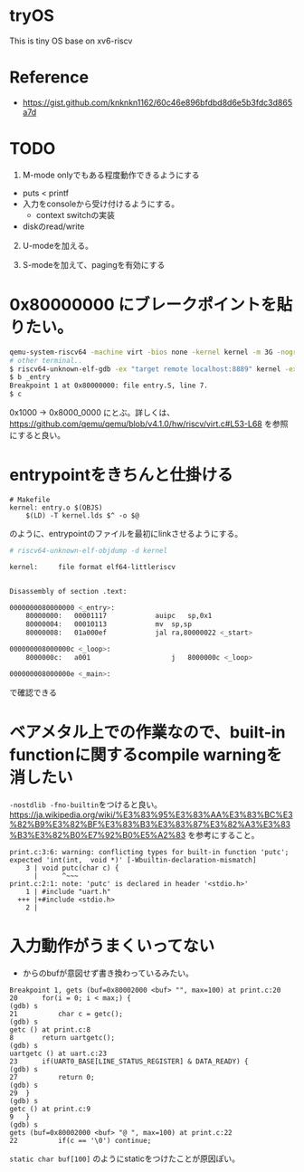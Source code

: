 # tryOS

This is tiny OS base on xv6-riscv

# Reference

+ https://gist.github.com/knknkn1162/60c46e896bfdbd8d6e5b3fdc3d865a7d

# TODO

1. M-mode onlyでもある程度動作できるようにする

+ puts < printf
+ 入力をconsoleから受け付けるようにする。
  + context switchの実装
+ diskのread/write

2. U-modeを加える。

3. S-modeを加えて、pagingを有効にする

# 0x80000000 にブレークポイントを貼りたい。

```sh
qemu-system-riscv64 -machine virt -bios none -kernel kernel -m 3G -nographic -gdb tcp::8889 -S
# other terminal..
$ riscv64-unknown-elf-gdb -ex "target remote localhost:8889" kernel -ex "b _entry" -ex "c"
$ b _entry
Breakpoint 1 at 0x80000000: file entry.S, line 7.
$ c
```

0x1000 -> 0x8000_0000 にとぶ。詳しくは、https://github.com/qemu/qemu/blob/v4.1.0/hw/riscv/virt.c#L53-L68 を参照にすると良い。

# entrypointをきちんと仕掛ける

```
# Makefile
kernel: entry.o $(OBJS)
	$(LD) -T kernel.lds $^ -o $@
```

のように、entrypointのファイルを最初にlinkさせるようにする。

```sh
# riscv64-unknown-elf-objdump -d kernel

kernel:     file format elf64-littleriscv


Disassembly of section .text:

0000000080000000 <_entry>:
    80000000:	00001117          	auipc	sp,0x1
    80000004:	00010113          	mv	sp,sp
    80000008:	01a000ef          	jal	ra,80000022 <_start>

000000008000000c <_loop>:
    8000000c:	a001                	j	8000000c <_loop>

000000008000000e <_main>:
```

で確認できる

# ベアメタル上での作業なので、built-in functionに関するcompile warningを消したい

`-nostdlib -fno-builtin`をつけると良い。https://ja.wikipedia.org/wiki/%E3%83%95%E3%83%AA%E3%83%BC%E3%82%B9%E3%82%BF%E3%83%B3%E3%83%87%E3%82%A3%E3%83%B3%E3%82%B0%E7%92%B0%E5%A2%83 を参考にすること。

```
print.c:3:6: warning: conflicting types for built-in function 'putc'; expected 'int(int,  void *)' [-Wbuiltin-declaration-mismatch]
    3 | void putc(char c) {
      |      ^~~~
print.c:2:1: note: 'putc' is declared in header '<stdio.h>'
    1 | #include "uart.h"
  +++ |+#include <stdio.h>
    2 |
```

# 入力動作がうまくいってない

+ からのbufが意図せず書き換わっているみたい。

```
Breakpoint 1, gets (buf=0x80002000 <buf> "", max=100) at print.c:20
20	    for(i = 0; i < max;) {
(gdb) s
21	        char c = getc();
(gdb) s
getc () at print.c:8
8	    return uartgetc();
(gdb) s
uartgetc () at uart.c:23
23	    if(UART0_BASE[LINE_STATUS_REGISTER] & DATA_READY) {
(gdb) s
27	        return 0;
(gdb) s
29	}
(gdb) s
getc () at print.c:9
9	}
(gdb) s
gets (buf=0x80002000 <buf> "@ ", max=100) at print.c:22
22	        if(c == '\0') continue;
```

`static char buf[100]` のようにstaticをつけたことが原因ぽい。
